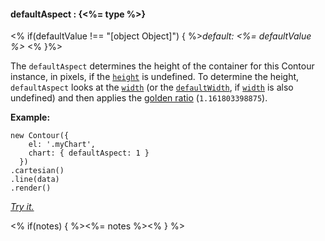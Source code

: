 #### **defaultAspect** : {<%= type %>}

<% if(defaultValue !== "[object Object]") { %>*default: <%= defaultValue %>* <% }%>

The `defaultAspect` determines the height of the container for this Contour instance, in pixels, if the [`height`](#config_config.chart.height) is undefined. To determine the height, `defaultAspect` looks at the [`width`](#config_config.chart.width) (or the [`defaultWidth`](#config_config.chart.defaultWidth), if [`width`](#config_config.chart.width) is also undefined) and then applies the [golden ratio](http://en.wikipedia.org/wiki/Golden_ratio) (`1.161803398875`).

**Example:**

    new Contour({
        el: '.myChart',
        chart: { defaultAspect: 1 }
      })
    .cartesian()
    .line(data)
    .render() 

*[Try it.](<%= jsFiddleLink %>)*

<% if(notes) { %><%= notes %><% } %>

